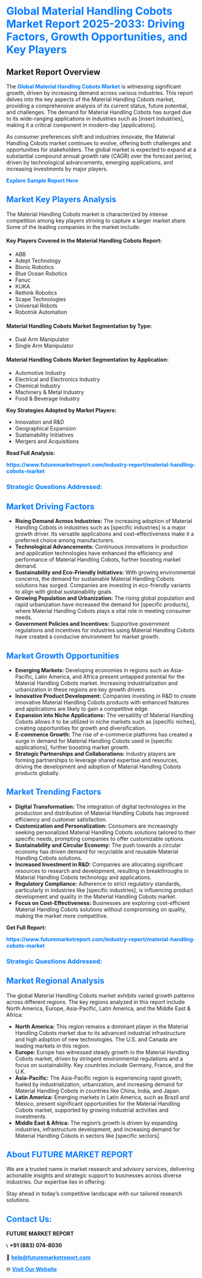 <h1 style="color: #007BFF;">Global Material Handling Cobots Market Report 2025-2033: Driving Factors, Growth Opportunities, and Key Players</h1>

<section id="overview">
<h2>Market Report Overview</h2>
<p>The <a href="https://www.futuremarketreport.com/industry-report/material-handling-cobots-market" style="color: #007BFF; text-decoration: none;"><strong>Global Material Handling Cobots Market</strong></a> is witnessing significant growth, driven by increasing demand across various industries. This report delves into the key aspects of the Material Handling Cobots market, providing a comprehensive analysis of its current status, future potential, and challenges. The demand for Material Handling Cobots has surged due to its wide-ranging applications in industries such as [insert industries], making it a critical component in modern-day [applications].</p>
<p>As consumer preferences shift and industries innovate, the Material Handling Cobots market continues to evolve, offering both challenges and opportunities for stakeholders. The global market is expected to expand at a substantial compound annual growth rate (CAGR) over the forecast period, driven by technological advancements, emerging applications, and increasing investments by major players.</p>
</section>

<section id="overview">
<p><a href="https://www.futuremarketreport.com/request-sample/reportId=102196" style="color: #007BFF; text-decoration: none;"><strong>Explore Sample Report Here</strong></a></p>
</section>

<section id="key-players">
<h2 style="color: #007BFF;">Market Key Players Analysis</h2>
<p>The Material Handling Cobots market is characterized by intense competition among key players striving to capture a larger market share. Some of the leading companies in the market include:</p>
<h4>Key Players Covered in the Material Handling Cobots Report:</h4>
<ul><li>ABB</li><li>Adept Technology</li><li>Bionic Robotics</li><li>Blue Ocean Robotics</li><li>Fanuc</li><li>KUKA</li><li>Rethink Robotics</li><li>Scape Technologies</li><li>Universal Robots</li><li>Robotnik Automation</li></ul>
<h4>Material Handling Cobots Market Segmentation by Type:</h4>
<ul><li>Dual Arm Manipulator</li><li>Single Arm Manipulator</li></ul>

<h4>Material Handling Cobots Market Segmentation by Application:</h4>
<ul><li>Automotive Industry</li><li>Electrical and Electronics Industry</li><li>Chemical Industry</li><li>Machinery &amp; Metal Industry</li><li>Food &amp; Beverage Industry</li></ul>
<p><strong>Key Strategies Adopted by Market Players:</strong></p>
<ul>
<li>Innovation and R&D</li>
<li>Geographical Expansion</li>
<li>Sustainability Initiatives</li>
<li>Mergers and Acquisitions</li>
</ul>
</section>

<section>
<p><strong>Read Full Analysis: </strong></p><a href="https://www.futuremarketreport.com/industry-report/material-handling-cobots-market" style="color: #007BFF; text-decoration: none;"><strong>https://www.futuremarketreport.com/industry-report/material-handling-cobots-market</strong></a>
<h3 style="color: #007BFF;">Strategic Questions Addressed:</h3>
</section>

<section id="driving-factors">
<h2 style="color: #007BFF;">Market Driving Factors</h2>
<ul>
<li><strong>Rising Demand Across Industries:</strong> The increasing adoption of Material Handling Cobots in industries such as [specific industries] is a major growth driver. Its versatile applications and cost-effectiveness make it a preferred choice among manufacturers.</li>
<li><strong>Technological Advancements:</strong> Continuous innovations in production and application technologies have enhanced the efficiency and performance of Material Handling Cobots, further boosting market demand.</li>
<li><strong>Sustainability and Eco-Friendly Initiatives:</strong> With growing environmental concerns, the demand for sustainable Material Handling Cobots solutions has surged. Companies are investing in eco-friendly variants to align with global sustainability goals.</li>
<li><strong>Growing Population and Urbanization:</strong> The rising global population and rapid urbanization have increased the demand for [specific products], where Material Handling Cobots plays a vital role in meeting consumer needs.</li>
<li><strong>Government Policies and Incentives:</strong> Supportive government regulations and incentives for industries using Material Handling Cobots have created a conducive environment for market growth.</li>
</ul>
</section>

<section id="growth-opportunities">
<h2 style="color: #007BFF;">Market Growth Opportunities</h2>
<ul>
<li><strong>Emerging Markets:</strong> Developing economies in regions such as Asia-Pacific, Latin America, and Africa present untapped potential for the Material Handling Cobots market. Increasing industrialization and urbanization in these regions are key growth drivers.</li>
<li><strong>Innovative Product Development:</strong> Companies investing in R&D to create innovative Material Handling Cobots products with enhanced features and applications are likely to gain a competitive edge.</li>
<li><strong>Expansion into Niche Applications:</strong> The versatility of Material Handling Cobots allows it to be utilized in niche markets such as [specific niches], creating opportunities for growth and diversification.</li>
<li><strong>E-commerce Growth:</strong> The rise of e-commerce platforms has created a surge in demand for Material Handling Cobots used in [specific applications], further boosting market growth.</li>
<li><strong>Strategic Partnerships and Collaborations:</strong> Industry players are forming partnerships to leverage shared expertise and resources, driving the development and adoption of Material Handling Cobots products globally.</li>
</ul>
</section>

<section id="trending-factors">
<h2 style="color: #007BFF;">Market Trending Factors</h2>
<ul>
<li><strong>Digital Transformation:</strong> The integration of digital technologies in the production and distribution of Material Handling Cobots has improved efficiency and customer satisfaction.</li>
<li><strong>Customization and Personalization:</strong> Consumers are increasingly seeking personalized Material Handling Cobots solutions tailored to their specific needs, prompting companies to offer customizable options.</li>
<li><strong>Sustainability and Circular Economy:</strong> The push towards a circular economy has driven demand for recyclable and reusable Material Handling Cobots solutions.</li>
<li><strong>Increased Investment in R&D:</strong> Companies are allocating significant resources to research and development, resulting in breakthroughs in Material Handling Cobots technology and applications.</li>
<li><strong>Regulatory Compliance:</strong> Adherence to strict regulatory standards, particularly in industries like [specific industries], is influencing product development and quality in the Material Handling Cobots market.</li>
<li><strong>Focus on Cost-Effectiveness:</strong> Businesses are exploring cost-efficient Material Handling Cobots solutions without compromising on quality, making the market more competitive.</li>
</ul>
</section>

<section>
<p><strong>Get Full Report: </strong></p><a href="https://www.futuremarketreport.com/industry-report/material-handling-cobots-market" style="color: #007BFF; text-decoration: none;"><strong>https://www.futuremarketreport.com/industry-report/material-handling-cobots-market</strong></a>
<h3 style="color: #007BFF;">Strategic Questions Addressed:</h3>
</section>


<section id="regional-analysis">
<h2 style="color: #007BFF;">Market Regional Analysis</h2>
<p>The global Material Handling Cobots market exhibits varied growth patterns across different regions. The key regions analyzed in this report include North America, Europe, Asia-Pacific, Latin America, and the Middle East & Africa:</p>
<ul>
<li><strong>North America:</strong> This region remains a dominant player in the Material Handling Cobots market due to its advanced industrial infrastructure and high adoption of new technologies. The U.S. and Canada are leading markets in this region.</li>
<li><strong>Europe:</strong> Europe has witnessed steady growth in the Material Handling Cobots market, driven by stringent environmental regulations and a focus on sustainability. Key countries include Germany, France, and the U.K.</li>
<li><strong>Asia-Pacific:</strong> The Asia-Pacific region is experiencing rapid growth, fueled by industrialization, urbanization, and increasing demand for Material Handling Cobots in countries like China, India, and Japan.</li>
<li><strong>Latin America:</strong> Emerging markets in Latin America, such as Brazil and Mexico, present significant opportunities for the Material Handling Cobots market, supported by growing industrial activities and investments.</li>
<li><strong>Middle East & Africa:</strong> The region’s growth is driven by expanding industries, infrastructure development, and increasing demand for Material Handling Cobots in sectors like [specific sectors].</li>
</ul>
</section>

<footer>
<h2 style="color: #007BFF;">About FUTURE MARKET REPORT</h2>
<p>We are a trusted name in market research and advisory services, delivering actionable insights and strategic support to businesses across diverse industries. Our expertise lies in offering:</p>

<p>Stay ahead in today’s competitive landscape with our tailored research solutions.</p>

<h2 style="color: #007BFF;">Contact Us:</h2>
<p><strong>FUTURE MARKET REPORT</strong></p>
<p>📞 <strong>+91 (883) 074-8030</strong></p>
<p>📧 <strong><a href="mailto:help@futuremarketreport.com" style="color: #007BFF;">help@futuremarketreport.com</a></strong></p>
<p>🌐 <strong><a href="https://www.futuremarketreport.com/" style="color: #007BFF;">Visit Our Website</a></strong></p>
</footer>